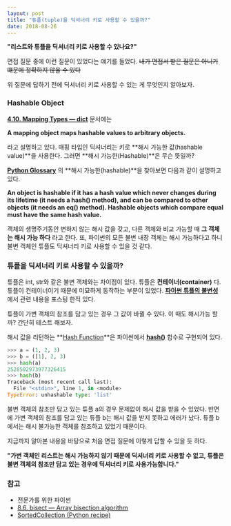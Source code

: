 ```yaml
---
layout: post
title: "튜플(tuple)을 딕셔너리 키로 사용할 수 있을까?"
date: 2018-08-26
---
```

**"리스트와 튜플을 딕셔너리 키로 사용할 수 있나요?"**

면접 질문 중에 이런 질문이 있었다는 얘기를 들었다. ~~내가 면접서 받은 질문은 아니기 떄문에 정확하지 않을 수 있다~~

위 질문에 답하기 전에 딕셔너리 키로 사용할 수 있는 게 무엇인지 알아보자.

### Hashable Object
 
**[4.10. Mapping Types — dict](https://docs.python.org/3/library/stdtypes.html#mapping-types-dict)** 문서에는 

**A mapping object maps hashable values to arbitrary objects.**

라고 설명하고 있다. 매핑 타입인 딕셔너리는 키로 **해시 가능한 값(hashable value)**을 사용한다. 그러면 **해시 가능한(Hashable)**은 무슨 뜻일까?

**[Python Glossary](https://docs.python.org/3/glossary.html)** 의 **해시 가능한(hashable)**을 찾아보면 다음과 같이 설명하고 있다.

**An object is hashable if it has a hash value which never changes during its lifetime (it needs a __hash__() method), and can be compared to other objects (it needs an __eq__() method). Hashable objects which compare equal must have the same hash value.**

객체의 생명주기동안 변하지 않는 해시 값을 갖고, 다른 객체와 비교 가능할 때 **그 객체는 해시 가능 하다** 라고 한다. 또, 파이썬의 모든 불변 내장 객체는 해시 가능하다고 하니 불변 객체인 튜플도 딕셔너리 키로 사용할 수 있을 것 같다.

### 튜플을 딕셔너리 키로 사용할 수 있을까?

튜플은 int, str와 같은 불변 객체와는 차이점이 있다. 튜플은 **컨테이너(container)** 다. 튜플이 컨테이너이기 때문에 미묘하게 동작하는 부분이 있었다. **[파이썬 튜플의 불변성](https://lioliolio.github.io/immutability-of-tuple-in-python/)** 에서 관련 내용을 포스팅 한적 있다.

튜플이 가변 객체의 참조를 담고 있는 경우 그 값이 바뀔 수 있다. 이 때도 해시가능 할까? 간단히 테스트 해보자.

해시 값을 리턴하는 **[Hash Function](https://en.wikipedia.org/wiki/Hash_function)**은 파이썬에서 **[hash()](https://docs.python.org/3/library/functions.html#hash)** 함수로 구현되어 있다.

```python
>>> a = (1, 2, 3)
>>> b = ([1], 2, 3)
>>> hash(a)
2528502973977326415
>>> hash(b)
Traceback (most recent call last):
  File "<stdin>", line 1, in <module>
TypeError: unhashable type: 'list'
``` 

불변 객체의 참조만 담고 있는 튜플 a의 경우 문제없이 해시 값을 받을 수 있었다. 반면에 가변 객체의 참조를 담고 있는 튜플 b는 해시 값을 받지 못하고 에러가 났다. 튜플 b에서는 해시 불가능한 객체를 참조하고 있었기 때문이다.

지금까지 알아본 내용을 바탕으로 처음 면접 질문에 이렇게 답할 수 있을 듯 하다.

**"가변 객체인 리스트는 해시 가능하지 않기 때문에 딕셔너리 키로 사용할 수 없고, 튜플은 불변 객체의 참조만 담고 있는 경우에 딕셔너리 키로 사용가능합니다."**
### 참고
- 전문가를 위한 파이썬
- [8.6. bisect — Array bisection algorithm](https://docs.python.org/3.7/library/bisect.html)
- [SortedCollection (Python recipe) ](https://code.activestate.com/recipes/577197-sortedcollection/)
